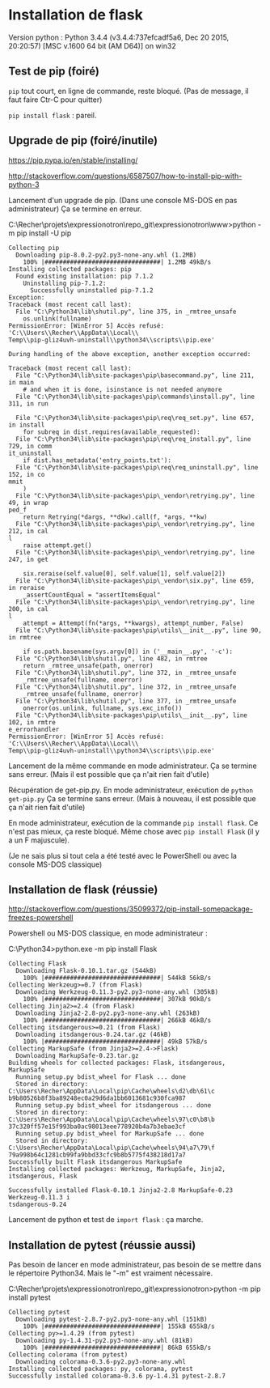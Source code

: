 # Installation de flask

Version python :
Python 3.4.4 (v3.4.4:737efcadf5a6, Dec 20 2015, 20:20:57) [MSC v.1600 64 bit (AM
D64)] on win32

## Test de pip (foiré)

`pip` tout court, en ligne de commande, reste bloqué. (Pas de message, il faut faire Ctr-C pour quitter)

`pip install flask` : pareil.

## Upgrade de pip (foiré/inutile)

https://pip.pypa.io/en/stable/installing/

http://stackoverflow.com/questions/6587507/how-to-install-pip-with-python-3

Lancement d'un upgrade de pip. (Dans une console MS-DOS en pas administrateur)
Ça se termine en erreur.

C:\Recher\projets\expressionotron\repo_git\expressionotron\www>python -m pip install -U pip

    Collecting pip
      Downloading pip-8.0.2-py2.py3-none-any.whl (1.2MB)
        100% |################################| 1.2MB 49kB/s
    Installing collected packages: pip
      Found existing installation: pip 7.1.2
        Uninstalling pip-7.1.2:
          Successfully uninstalled pip-7.1.2
    Exception:
    Traceback (most recent call last):
      File "C:\Python34\lib\shutil.py", line 375, in _rmtree_unsafe
        os.unlink(fullname)
    PermissionError: [WinError 5] Accès refusé: 'C:\\Users\\Recher\\AppData\\Local\\
    Temp\\pip-gliz4uvh-uninstall\\python34\\scripts\\pip.exe'

    During handling of the above exception, another exception occurred:

    Traceback (most recent call last):
      File "C:\Python34\lib\site-packages\pip\basecommand.py", line 211, in main
        # and when it is done, isinstance is not needed anymore
      File "C:\Python34\lib\site-packages\pip\commands\install.py", line 311, in run

      File "C:\Python34\lib\site-packages\pip\req\req_set.py", line 657, in install
        for subreq in dist.requires(available_requested):
      File "C:\Python34\lib\site-packages\pip\req\req_install.py", line 729, in comm
    it_uninstall
        if dist.has_metadata('entry_points.txt'):
      File "C:\Python34\lib\site-packages\pip\req\req_uninstall.py", line 152, in co
    mmit
        )
      File "C:\Python34\lib\site-packages\pip\_vendor\retrying.py", line 49, in wrap
    ped_f
        return Retrying(*dargs, **dkw).call(f, *args, **kw)
      File "C:\Python34\lib\site-packages\pip\_vendor\retrying.py", line 212, in cal
    l
        raise attempt.get()
      File "C:\Python34\lib\site-packages\pip\_vendor\retrying.py", line 247, in get

        six.reraise(self.value[0], self.value[1], self.value[2])
      File "C:\Python34\lib\site-packages\pip\_vendor\six.py", line 659, in reraise
        _assertCountEqual = "assertItemsEqual"
      File "C:\Python34\lib\site-packages\pip\_vendor\retrying.py", line 200, in cal
    l
        attempt = Attempt(fn(*args, **kwargs), attempt_number, False)
      File "C:\Python34\lib\site-packages\pip\utils\__init__.py", line 90, in rmtree

        if os.path.basename(sys.argv[0]) in ('__main__.py', '-c'):
      File "C:\Python34\lib\shutil.py", line 482, in rmtree
        return _rmtree_unsafe(path, onerror)
      File "C:\Python34\lib\shutil.py", line 372, in _rmtree_unsafe
        _rmtree_unsafe(fullname, onerror)
      File "C:\Python34\lib\shutil.py", line 372, in _rmtree_unsafe
        _rmtree_unsafe(fullname, onerror)
      File "C:\Python34\lib\shutil.py", line 377, in _rmtree_unsafe
        onerror(os.unlink, fullname, sys.exc_info())
      File "C:\Python34\lib\site-packages\pip\utils\__init__.py", line 102, in rmtre
    e_errorhandler
    PermissionError: [WinError 5] Accès refusé: 'C:\\Users\\Recher\\AppData\\Local\\
    Temp\\pip-gliz4uvh-uninstall\\python34\\scripts\\pip.exe'


Lancement de la même commande en mode administrateur.
Ça se termine sans erreur. (Mais il est possible que ça n'ait rien fait d'utile)

Récupération de get-pip.py. En mode administrateur, exécution de `python get-pip.py`
Ça se termine sans erreur. (Mais à nouveau, il est possible que ça n'ait rien fait d'utile)

En mode administrateur, exécution de la commande `pip install flask`. Ce n'est pas mieux, ça reste bloqué.
Même chose avec `pip install Flask` (il y a un F majuscule).

(Je ne sais plus si tout cela a été testé avec le PowerShell ou avec la console MS-DOS classique)

## Installation de flask (réussie)

http://stackoverflow.com/questions/35099372/pip-install-somepackage-freezes-powershell

Powershell ou MS-DOS classique, en mode administrateur :

C:\Python34>python.exe -m pip install Flask

    Collecting Flask
      Downloading Flask-0.10.1.tar.gz (544kB)
        100% |################################| 544kB 56kB/s
    Collecting Werkzeug>=0.7 (from Flask)
      Downloading Werkzeug-0.11.3-py2.py3-none-any.whl (305kB)
        100% |################################| 307kB 90kB/s
    Collecting Jinja2>=2.4 (from Flask)
      Downloading Jinja2-2.8-py2.py3-none-any.whl (263kB)
        100% |################################| 266kB 46kB/s
    Collecting itsdangerous>=0.21 (from Flask)
      Downloading itsdangerous-0.24.tar.gz (46kB)
        100% |################################| 49kB 57kB/s
    Collecting MarkupSafe (from Jinja2>=2.4->Flask)
      Downloading MarkupSafe-0.23.tar.gz
    Building wheels for collected packages: Flask, itsdangerous, MarkupSafe
      Running setup.py bdist_wheel for Flask ... done
      Stored in directory: C:\Users\Recher\AppData\Local\pip\Cache\wheels\d2\db\61\c
    b9b80526b8f3ba89248ec0a29d6da1bb6013681c930fca987
      Running setup.py bdist_wheel for itsdangerous ... done
      Stored in directory: C:\Users\Recher\AppData\Local\pip\Cache\wheels\97\c0\b8\b
    37c320ff57e15f993ba0ac98013eee778920b4a7b3ebae3cf
      Running setup.py bdist_wheel for MarkupSafe ... done
      Stored in directory: C:\Users\Recher\AppData\Local\pip\Cache\wheels\94\a7\79\f
    79a998b64c1281cb99fa9bbd33cfc9b8b5775f438218d17a7
    Successfully built Flask itsdangerous MarkupSafe
    Installing collected packages: Werkzeug, MarkupSafe, Jinja2, itsdangerous, Flask

    Successfully installed Flask-0.10.1 Jinja2-2.8 MarkupSafe-0.23 Werkzeug-0.11.3 i
    tsdangerous-0.24

Lancement de python et test de `import flask` : ça marche.

## Installation de pytest (réussie aussi)

Pas besoin de lancer en mode administrateur, pas besoin de se mettre dans le répertoire Python34.
Mais le "-m" est vraiment nécessaire.


C:\Recher\projets\expressionotron\repo_git\expressionotron>python -m pip install pytest

    Collecting pytest
      Downloading pytest-2.8.7-py2.py3-none-any.whl (151kB)
        100% |################################| 155kB 655kB/s
    Collecting py>=1.4.29 (from pytest)
      Downloading py-1.4.31-py2.py3-none-any.whl (81kB)
        100% |################################| 86kB 655kB/s
    Collecting colorama (from pytest)
      Downloading colorama-0.3.6-py2.py3-none-any.whl
    Installing collected packages: py, colorama, pytest
    Successfully installed colorama-0.3.6 py-1.4.31 pytest-2.8.7

